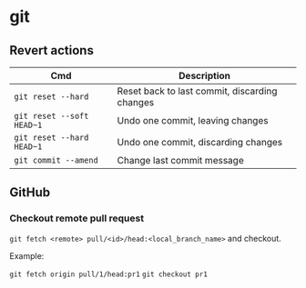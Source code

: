 # git

## Revert actions

Cmd | Description
-- | --
`git reset --hard` | Reset back to last commit, discarding changes
`git reset --soft HEAD~1` | Undo one commit, leaving changes
`git reset --hard HEAD~1` | Undo one commit, discarding changes
`git commit --amend` | Change last commit message

## GitHub

### Checkout remote pull request

`git fetch <remote> pull/<id>/head:<local_branch_name>` and checkout.

Example:

`git fetch origin pull/1/head:pr1`
`git checkout pr1`

